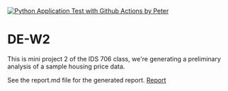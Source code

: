 [![Python Application Test with Github Actions by Peter](https://github.com/cpyang123/DE-W2/actions/workflows/test.yml/badge.svg?branch=main)](https://github.com/cpyang123/DE-W2/actions/workflows/test.yml)



# DE-W2
This is mini project 2 of the IDS 706 class, we're generating a preliminary analysis of a sample housing price data. 

See the report.md file for the generated report. [Report](./report.md)

